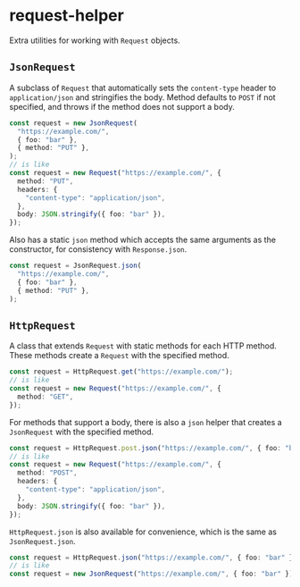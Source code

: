 # request-helper

Extra utilities for working with `Request` objects.

## `JsonRequest`

A subclass of `Request` that automatically sets the `content-type` header to `application/json` and stringifies the body. Method defaults to `POST` if not specified, and throws if the method does not support a body.

```ts
const request = new JsonRequest(
  "https://example.com/",
  { foo: "bar" },
  { method: "PUT" },
);
// is like
const request = new Request("https://example.com/", {
  method: "PUT",
  headers: {
    "content-type": "application/json",
  },
  body: JSON.stringify({ foo: "bar" }),
});
```

Also has a static `json` method which accepts the same arguments as the constructor, for consistency with `Response.json`.

```ts
const request = JsonRequest.json(
  "https://example.com/",
  { foo: "bar" },
  { method: "PUT" },
);
```

## `HttpRequest`

A class that extends `Request` with static methods for each HTTP method. These methods create a `Request` with the specified method.

```ts
const request = HttpRequest.get("https://example.com/");
// is like
const request = new Request("https://example.com/", {
  method: "GET",
});
```

For methods that support a body, there is also a `json` helper that creates a `JsonRequest` with the specified method.

```ts
const request = HttpRequest.post.json("https://example.com/", { foo: "bar" });
// is like
const request = new Request("https://example.com/", {
  method: "POST",
  headers: {
    "content-type": "application/json",
  },
  body: JSON.stringify({ foo: "bar" }),
});
```

`HttpRequest.json` is also available for convenience, which is the same as `JsonRequest.json`.

```ts
const request = HttpRequest.json("https://example.com/", { foo: "bar" });
// is like
const request = new JsonRequest("https://example.com/", { foo: "bar" });
```
